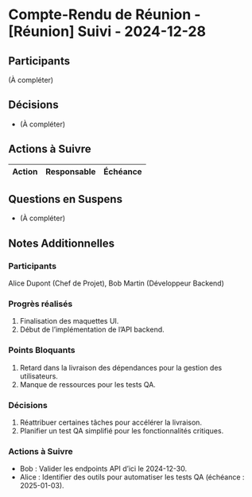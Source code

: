 # Compte-Rendu de Réunion - [Réunion] Suivi - 2024-12-28

## Participants
(À compléter)

## Décisions
- (À compléter)

## Actions à Suivre
| **Action**         | **Responsable** | **Échéance**   |
|--------------------|-----------------|----------------|

## Questions en Suspens
- (À compléter)

## Notes Additionnelles
### Participants

Alice Dupont (Chef de Projet), Bob Martin (Développeur Backend)

### Progrès réalisés

1. Finalisation des maquettes UI.
2. Début de l’implémentation de l’API backend.

### Points Bloquants

1. Retard dans la livraison des dépendances pour la gestion des utilisateurs.
2. Manque de ressources pour les tests QA.

### Décisions

1. Réattribuer certaines tâches pour accélérer la livraison.
2. Planifier un test QA simplifié pour les fonctionnalités critiques.

### Actions à Suivre

- Bob : Valider les endpoints API d’ici le 2024-12-30.
- Alice : Identifier des outils pour automatiser les tests QA (échéance : 2025-01-03).
